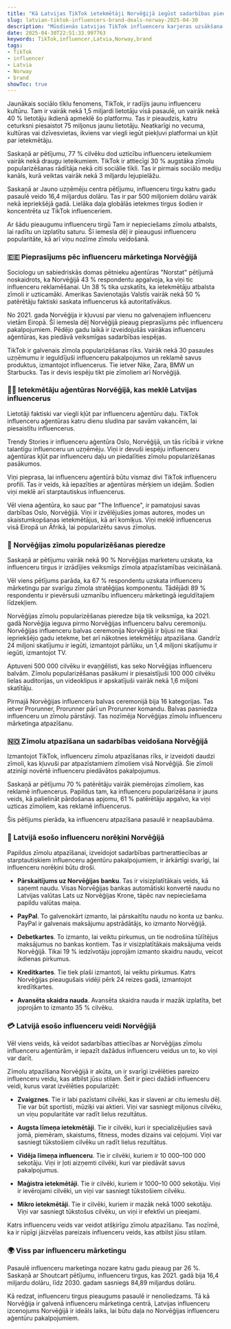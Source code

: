 ```yaml
---
title: "Kā Latvijas TikTok ietekmētāji Norvēģijā iegūst sadarbības piedāvājumus"
slug: latvian-tiktok-influencers-brand-deals-norway-2025-04-30
description: "Mūsdienās Latvijas TikTok influenceru karjeras uzsākšana Norvēģijā ir svarīgs solis izaugsmei un saistību veidošanai. Bet kā tas ir iespējams?"
date: 2025-04-30T22:51:33.997763
keywords: TikTok,influencer,Latvia,Norway,brand
tags:
- TikTok
- influencer
- Latvia
- Norway
- brand
showToc: true
---
```


Jaunākais sociālo tīklu fenomens, TikTok, ir radījis jaunu influenceru kultūru. Tam ir vairāk nekā 1,5 miljardi lietotāju visā pasaulē, un vairāk nekā 40 % lietotāju ikdienā apmeklē šo platformu. Tas ir pieaudzis, katru ceturksni piesaistot 75 miljonus jaunu lietotāju. Neatkarīgi no vecuma, kultūras vai dzīvesvietas, ikviens var viegli iegūt piekļuvi platformai un kļūt par ietekmētāju.

Saskaņā ar pētījumu, 77 % cilvēku dod uzticību influenceru ieteikumiem vairāk nekā draugu ieteikumiem. TikTok ir attiecīgi 30 % augstāka zīmolu popularizēšanas rādītāja nekā citi sociālie tīkli. Tas ir pirmais sociālo mediju kanāls, kurā veiktas vairāk nekā 3 miljardu lejupielāžu.

Saskaņā ar Jauno uzņēmēju centra pētījumu, influenceru tirgu katru gadu pasaulē veido 16,4 miljardus dolāru. Tas ir par 500 miljoniem dolāru vairāk nekā iepriekšējā gadā. Lielāka daļa globālās ietekmes tirgus šodien ir koncentrēta uz TikTok influenceriem.

Ar šādu pieaugumu influenceru tirgū Tam ir nepieciešams zīmolu atbalsts, lai radītu un izplatītu saturu. Šī iemesla dēļ ir pieaugusi influenceru popularitāte, kā arī viņu nozīme zīmolu veidošanā.

### 🇪🇪 Pieprasījums pēc influenceru mārketinga Norvēģijā

Sociologu un sabiedriskās domas pētnieku aģentūras "Norstat" pētījumā noskaidrots, ka Norvēģijā 43 % respondentu apgalvoja, ka viņi tic influenceru reklamēšanai. Un 38 % tika uzskatīts, ka ietekmētāju atbalsta zīmoli ir uzticamāki. Amerikas Savienotajās Valstīs vairāk nekā 50 % patērētāju faktiski saskata influencerus kā autoritatīvākus.

No 2021. gada Norvēģija ir kļuvusi par vienu no galvenajiem influenceru vietām Eiropā. Šī iemesla dēļ Norvēģijā pieaug pieprasījums pēc influenceru pakalpojumiem. Pēdējo gadu laikā ir izveidojušās vairākas influenceru aģentūras, kas piedāvā veiksmīgas sadarbības iespējas.

TikTok ir galvenais zīmola popularizēšanas rīks. Vairāk nekā 30 pasaules uzņēmumu ir ieguldījuši influenceru pakalpojumos un reklamē savus produktus, izmantojot influencerus. Tie ietver Nike, Zara, BMW un Starbucks. Tas ir devis iespēju tikt pie zīmoliem arī Norvēģijā.

### 👩‍💻 Ietekmētāju aģentūras Norvēģijā, kas meklē Latvijas influencerus

Lietotāji faktiski var viegli kļūt par influenceru aģentūru daļu. TikTok influenceru aģentūras katru dienu sludina par savām vakancēm, lai piesaistītu influencerus. 

Trendy Stories ir influenceru aģentūra Oslo, Norvēģijā, un tās rīcībā ir virkne talantīgu influenceru un uzņēmēju. Viņi ir devuši iespēju influenceru aģentūras kļūt par influenceru daļu un piedalīties zīmolu popularizēšanas pasākumos. 

Viņi pieprasa, lai influenceru aģentūrā būtu vismaz divi TikTok influenceru profili. Tas ir veids, kā iepazīties ar aģentūras mērķiem un idejām. Šodien viņi meklē arī starptautiskus influencerus.

Vēl viena aģentūra, ko sauc par "The Influence", ir pamatojusi savas darbības Oslo, Norvēģijā. Viņi ir izvēlējušies jomas autores, modes un skaistumkopšanas ietekmētājus, kā arī komiķus. Viņi meklē influencerus visā Eiropā un Āfrikā, lai popularizētu savus zīmolus.

### 📖 Norvēģijas zīmolu popularizēšanas pieredze

Saskaņā ar pētījumu vairāk nekā 90 % Norvēģijas marketeru uzskata, ka influenceru tirgus ir izrādījies veiksmīgs zīmola atpazīstamības veicināšanā.

Vēl viens pētījums parāda, ka 67 % respondentu uzskata influenceru mārketingu par svarīgu zīmola stratēģijas komponentu. Tādējādi 89 % respondentu ir pievērsuši uzmanību influenceru mārketingā ieguldītajiem līdzekļiem.

Norvēģijas zīmolu popularizēšanas pieredze bija tik veiksmīga, ka 2021. gadā Norvēģija ieguva pirmo Norvēģijas influenceru balvu ceremoniju. Norvēģijas influenceru balvas ceremonija Norvēģijā ir bijusi ne tikai iepriekšējo gadu ietekme, bet arī nākotnes ietekmētāju atpazīšana. Gandrīz 24 miljoni skatījumu ir iegūti, izmantojot pārlūku, un 1,4 miljoni skatījumu ir iegūti, izmantojot TV.

Aptuveni 500 000 cilvēku ir evaņģēlisti, kas seko Norvēģijas influenceru balvām. Zīmolu popularizēšanas pasākumi ir piesaistījuši 100 000 cilvēku lielas auditorijas, un videoklipus ir apskatījuši vairāk nekā 1,6 miljoni skatītāju.

Pirmajā Norvēģijas influenceru balvas ceremonijā bija 16 kategorijas. Tas ietver Prorunner, Prorunner pārī un Prorunner komandu. Balvas pasniedza influenceru un zīmolu pārstāvji. Tas nozīmēja Norvēģijas zīmolu influenceru mārketinga atpazīšanu. 

### 🇳🇴 Zīmolu atpazīšana un sadarbības veidošana Norvēģijā

Izmantojot TikTok, influenceru zīmolu atpazīšanas rīks, ir izveidoti daudzi zīmoli, kas kļuvuši par atpazīstamiem zīmoliem visā Norvēģijā. Šie zīmoli atzinīgi novērtē influenceru piedāvātos pakalpojumus. 

Saskaņā ar pētījumu 70 % patērētāju vairāk piemērojas zīmoliem, kas reklamē influencerus. Papildus tam, ka influenceru popularizēšana ir jauns veids, kā palielināt pārdošanas apjomu, 61 % patērētāju apgalvo, ka viņi uzticas zīmoliem, kas reklamē influencerus.

Šis pētījums pierāda, ka influenceru atpazīšana pasaulē ir neapšaubāma. 

### 🏦 Latvijā esošo influenceru norēķini Norvēģijā

Papildus zīmolu atpazīšanai, izveidojot sadarbības partnerattiecības ar starptautiskiem influenceru aģentūru pakalpojumiem, ir ārkārtīgi svarīgi, lai influenceru norēķini būtu droši.

- **Pārskaitījums uz Norvēģijas banku**. Tas ir visizplatītākais veids, kā saņemt naudu. Visas Norvēģijas bankas automātiski konvertē naudu no Latvijas valūtas Lats uz Norvēģijas Krone, tāpēc nav nepieciešama papildu valūtas maiņa. 

- **PayPal**. To galvenokārt izmanto, lai pārskaitītu naudu no konta uz banku. PayPal ir galvenais maksājumu apstrādātājs, ko izmanto Norvēģijā. 

- **Debetkartes**. To izmanto, lai veiktu pirkumus, un tie nodrošina tūlītējus maksājumus no bankas kontiem. Tas ir visizplatītākais maksājuma veids Norvēģijā. Tikai 19 % iedzīvotāju joprojām izmanto skaidru naudu, veicot ikdienas pirkumus. 

- **Kreditkartes**. Tie tiek plaši izmantoti, lai veiktu pirkumus. Katrs Norvēģijas pieaugušais vidēji pērk 24 reizes gadā, izmantojot kredītkartes.

- **Avansēta skaidra nauda**. Avansēta skaidra nauda ir mazāk izplatīta, bet joprojām to izmanto 35 % cilvēku.

### 💳 Latvijā esošo influenceru veidi Norvēģijā

Vēl viens veids, kā veidot sadarbības attiecības ar Norvēģijas zīmolu influenceru aģentūrām, ir iepazīt dažādus influenceru veidus un to, ko viņi var darīt. 

Zīmolu atpazīšana Norvēģijā ir akūta, un ir svarīgi izvēlēties pareizo influenceru veidu, kas atbilst jūsu stilam. Šeit ir pieci dažādi influenceru veidi, kurus varat izvēlēties popularizēt:

- **Zvaigznes**. Tie ir labi pazīstami cilvēki, kas ir slaveni ar citu iemeslu dēļ. Tie var būt sportisti, mūziķi vai aktieri. Viņi var sasniegt miljonus cilvēku, un viņu popularitāte var radīt lielus rezultātus. 

- **Augsta līmeņa ietekmētāji**. Tie ir cilvēki, kuri ir specializējušies savā jomā, piemēram, skaistums, fitness, modes dizains vai ceļojumi. Viņi var sasniegt tūkstošiem cilvēku un radīt lielus rezultātus.

- **Vidēja līmeņa influenceru**. Tie ir cilvēki, kuriem ir 10 000–100 000 sekotāju. Viņi ir ļoti aizņemti cilvēki, kuri var piedāvāt savus pakalpojumus. 

- **Maģistra ietekmētāji**. Tie ir cilvēki, kuriem ir 1000–10 000 sekotāju. Viņi ir ievērojami cilvēki, un viņi var sasniegt tūkstošiem cilvēku.

- **Mikro ietekmētāji**. Tie ir cilvēki, kuriem ir mazāk nekā 1000 sekotāju. Viņi var sasniegt tūkstošus cilvēku, un viņi ir efektīvi un pieejami.

Katrs influenceru veids var veidot atšķirīgu zīmolu atpazīšanu. Tas nozīmē, ka ir rūpīgi jāizvēlas pareizais influenceru veids, kas atbilst jūsu stilam.

### 🌍 Viss par influenceru mārketingu

Pasaulē influenceru marketinga nozare katru gadu pieaug par 26 %. Saskaņā ar Shoutcart pētījumu, influenceru tirgus, kas 2021. gadā bija 16,4 miljardu dolāru, līdz 2030. gadam sasniegs 84,89 miljardus dolāru.

Kā redzat, influenceru tirgus pieaugums pasaulē ir nenoliedzams. Tā kā Norvēģija ir galvenā influenceru mārketinga centrā, Latvijas influenceru izcenojums Norvēģijā ir ideāls laiks, lai būtu daļa no Norvēģijas influenceru aģentūru pakalpojumiem.